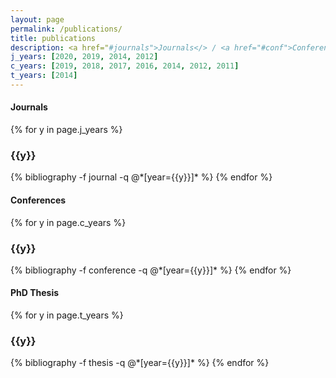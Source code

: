 ```yaml
---
layout: page
permalink: /publications/
title: publications
description: <a href="#journals">Journals</> / <a href="#conf">Conferences</a> / <a href="#thesis">PhD Thesis</a>
j_years: [2020, 2019, 2014, 2012]
c_years: [2019, 2018, 2017, 2016, 2014, 2012, 2011]
t_years: [2014]
---
```


#### <a name="journals"></a> Journals

{% for y in page.j_years %}
  <h3 class="year">{{y}}</h3>
  {% bibliography -f journal -q @*[year={{y}}]* %}
{% endfor %}

#### <a name="conf"></a> Conferences

{% for y in page.c_years %}
  <h3 class="year">{{y}}</h3>
  {% bibliography -f conference -q @*[year={{y}}]* %}
{% endfor %}

#### <a name="thesis"></a> PhD Thesis 

{% for y in page.t_years %}
  <h3 class="year">{{y}}</h3>
  {% bibliography -f thesis -q @*[year={{y}}]* %}
{% endfor %}